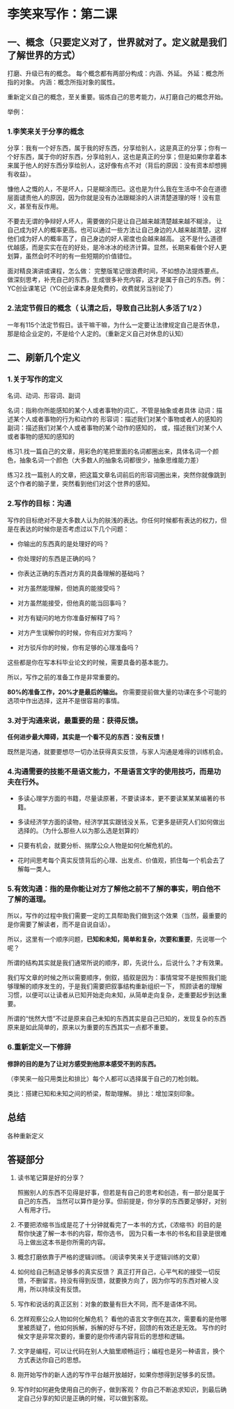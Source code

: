 # 李笑来写作：第二课

## 一、概念（只要定义对了，世界就对了。定义就是我们了解世界的方式）
打磨、升级已有的概念。
每个概念都有两部分构成：内涵、外延。
外延：概念所指的对象。
内涵：概念所指对象的属性。

重新定义自己的概念，至关重要。锻炼自己的思考能力，从打磨自己的概念开始。

举例：

### 1.李笑来关于分享的概念
分享：我有一个好东西，属于我的好东西，分享给别人，这是真正的分享；你有一个好东西，属于你的好东西，分享给别人，这也是真正的分享；但是如果你拿着本来属于他人的好东西分享给别人，这好像有点不对（背后的原因：没有资本却想拥有收益）。

慷他人之慨的人，不是坏人，只是糊涂而已。这也是为什么我在生活中不会在道德层面谴责他人的原因，因为你就是没有办法跟糊涂的人讲清楚道理的呀！没有意义，甚至有反作用。

不要去无谓的争辩好人坏人，需要做的只是让自己越来越清楚越来越不糊涂， 让自己成为好人的概率更高。也可以通过一些方法让自己身边的人越来越清楚，这样他们成为好人的概率高了，自己身边的好人密度也会越来越高。 这不是什么道德优越感，而是实实在在的好处，是冷冰冰的经济计算。显然，长期来看做个好人更划算，虽然会时不时的有一些短期的价值错位。


面对精良演讲或课程，怎么做：
完整版笔记很浪费时间，不如想办法提炼要点。
做深刻思考，补充自己的东西，生成很多补充内容，这才是属于自己的东西。例：YC创业课笔记（YC创业课本身是免费的，收费就另当别论了）


### 2.法定节假日的概念（ 认清之后，导致自己比别人多活了1/2 ）
一年有115个法定节假日。该干嘛干嘛，为什么一定要让法律规定自己是否休息，那是给企业定的，不是给个人定的。（重新定义自己对休息的认知）


## 二、刷新几个定义

### 1.关于写作的定义
名词、动词、形容词、副词

名词：指称你所能感知的某个人或者事物的词汇，不管是抽象或者具体
动词：描述某个人或者事物的行为和动作的
形容词：描述我们对某个事物或者人的感知的
副词：描述我们对某个人或者事物的某个动作的感知的，
           或，描述我们对某个人或者事物的感知的感知的

练习1.找一篇自己的文章，用彩色的笔把里面的名词都圈出来，具体名词一个颜色，抽象名词一个颜色（大多数人的抽象名词都很少，抽象思维能力差）

练习2.找一篇别人的文章，把这篇文章名词前后的形容词圈出来，突然你就像跳到这个作者的脑子里，突然看到他们对这个世界的感知。

### 2.写作的目标：沟通

写作的目标绝对不是大多数人认为的肤浅的表达。你任何时候都有表达的权力，但是在表达的时候你是否考虑过以下几个问题：

* 你输出的东西真的是处理好的吗？

* 你处理好的东西是正确的吗？

* 你表达正确的东西对方真的具备理解的基础吗？

* 对方虽然能理解，但她真的能接受吗？

* 对方虽然能接受，但他真的能当回事吗？

* 对方有疑问的地方你准备好解释了吗？

* 对方产生误解你的时候，你有应对方案吗？

* 对方驳斥你的时候，你有足够的心理准备吗？

这些都是你在写本科毕业论文的时候，需要具备的基本能力。

所以，写作之前的准备工作是非常重要的。

**80%的准备工作，20%才是最后的输出。** 你需要提前做大量的功课在多个可能的选项中作出选择，这并不是很容易的事情。

### 3.对于沟通来说，最重要的是：获得反馈。

**任何进步最大障碍，其实是一个看不见的东西：没有反馈！**

既然是沟通，就要要想尽一切办法获得真实反馈，与家人沟通是难得的训练机会。

### 4.沟通需要的技能不是语文能力，不是语言文字的使用技巧，而是功夫在行外。

* 多读心理学方面的书籍，尽量读原著，不要读译本，更不要读某某某编著的书籍。

* 多读经济学方面的读物，经济学其实跟钱没关系，它更多是研究人们如何做出选择的。（为什么那些人以为那么选是划算的）

* 只要有机会，就要分析、揣摩公众人物是如何化解危机的。

* 花时间思考每个真实反馈背后的心理、出发点、价值观，抓住每一个机会去了解每一类人。

### 5.有效沟通：指的是你能让对方了解他之前不了解的事实，明白他不了解的道理。

所以，写作的过程中我们需要一定的工具帮助我们做到这个效果（当然，最重要的是你需要了解读者，而不是自说自话）。

所以，这里有一个顺序问题，**已知和未知，简单和复杂，次要和重要**，先说哪一个呢？

所谓的结构其实就是我们通常所说的顺序，即，先说什么，后说什么？才有效果。

我们写文章的时候之所以需要顺序，倒叙，插叙是因为：事情常常不是按照我们能够理解的顺序发生的，于是我们需要把叙事结构重新组织一下，
照顾读者的理解习惯，以便可以让读者从已知开始走向未知，从简单走向复杂，走重要起步到达重要。

所谓的“恍然大悟”不过是原来自己未知的东西其实是自己已知的，发现复杂的东西原来是如此简单的，原来以为重要的东西其实一点都不重要。

### 6.重新定义一下修辞

**修辞的目的是为了让对方感受到他原本感受不到的东西。**

（李笑来一般只用类比和排比）每个人都可以选择属于自己的刀枪剑戟。

类比：搭建已知和未知之间的桥梁，帮助理解。
排比：增加深刻印象。

## 总结

各种重新定义

## 答疑部分

1. 读书笔记算是好的分享？
   
   照搬别人的东西不见得是好事，但若是有自己的思考和创造，有一部分是属于自己的东西，
   当然可以算作是分享。但前提是，你分享的东西要足够好，对别人有用才行。
2. 不要把浓缩书当成是花了十分钟就看完了一本书的方式，《浓缩书》的目的是帮你快速了解一本书的内容，帮你选书，
   因为只看一本书的书名和目录是很难马上做出这本书是你所需的内容。

3. 概念打磨依靠于严格的逻辑训练。（阅读李笑来关于逻辑训练的文章）
4. 如何给自己制造足够多的真实反馈？ 
   真正打开自己，心平气和的接受一切反馈，不删留言。持没有得到反馈，就要换方向了，因为你写的东西对被人没用，所以持续没有反馈。
5. 写作和说话的真正区别：对象的数量有巨大不同，而不是语体不同。
6. 怎样观察公众人物如何化解危机？
   看他的语言文字倒在其次，需要看的是他哪里被质疑了，他如何拆解，拆解的好与不好，回馈的有效还是无效。
   写作的时候文字是非常次要的，重要的是你传递内容背后的思想和逻辑。
7. 文字是编程，可以让代码在别人大脑里顺畅运行；编程也是另一种语言，换个方式表达你自己的思想。
8. 刚开始写作的新人选的写作平台越开放越好，如果你想得到足够多的反馈。
9. 写作时如何避免使用自己的例子，做到客观？
   你自己不断追求知识，到最后确定自己分享的知识是正确的时候，可以做到客观。
